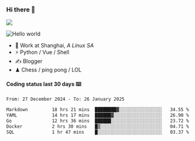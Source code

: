 ### Hi there 👋
![](https://komarev.com/ghpvc/?username=Xuhandsome)


<img src="https://github-readme-stats.vercel.app/api?username=XuHandsome&show_icons=true&theme=merko" alt="Hello world">

<br/>

- 🍻  Work at Shanghai, _A Linux SA_
- ⚡  Python / Vue / Shell
- ✍️  Blogger
- ♟  Chess / ping pong / LOL

#### Coding status last 30 days ⌨️

<!--START_SECTION:waka-->

```txt
From: 27 December 2024 - To: 26 January 2025

Markdown         18 hrs 21 mins  ████████▓░░░░░░░░░░░░░░░░   34.55 %
YAML             14 hrs 17 mins  ██████▓░░░░░░░░░░░░░░░░░░   26.90 %
Go               12 hrs 36 mins  ██████░░░░░░░░░░░░░░░░░░░   23.72 %
Docker           2 hrs 30 mins   █▒░░░░░░░░░░░░░░░░░░░░░░░   04.71 %
SQL              1 hr 47 mins    █░░░░░░░░░░░░░░░░░░░░░░░░   03.37 %
```

<!--END_SECTION:waka-->
